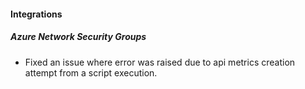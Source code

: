 
#### Integrations
##### Azure Network Security Groups
- Fixed an issue where error was raised due to api metrics creation attempt from a script execution.